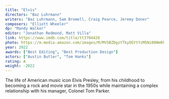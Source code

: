 ```yaml
---
title: "Elvis"
directors: "Baz Luhrmann"
writers: "Baz Luhrmann, Sam Bromell, Craig Pearce, Jeremy Doner"
composers: "Elliott Wheeler"
dp: "Mandy Walker"
editor: "Jonathan Redmond, Matt Villa"
link: https://www.imdb.com/title/tt3704428
photo: https://m.media-amazon.com/images/M/MV5BZDgzYTkyOGYtYzM5Ni00NmRkLTg3OWEtMDAwNGI1ZmI3ZGZjXkEyXkFqcGdeQXVyMDM2NDM2MQ@@._V1_FMjpg_UX1024_.jpg
year: 2022
awards: ["Best Editing", "Best Production Design"]
actors: ["Austin Butler", "Tom Hanks"]
rating: A
weight: -2022
---
```


The life of American music icon Elvis Presley, from his childhood to becoming a rock and movie star in the 1950s while maintaining a complex relationship with his manager, Colonel Tom Parker.
